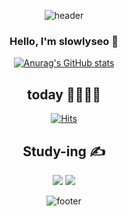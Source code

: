 <div align="center">

![header](https://capsule-render.vercel.app/api?type=slice&color=timeGradient&height=300&section=header&text=slowlyseo%20&fontSize=90)


### <center> Hello, I'm slowlyseo 👋 </center>


[![Anurag's GitHub stats](https://github-readme-stats.vercel.app/api?username=slowlyseo)](https://github.com/slowlyseo/github-readme-stats)


## today 🤸‍♀️🤸‍♂️
[![Hits](https://hits.seeyoufarm.com/api/count/incr/badge.svg?url=https%3A%2F%2Fgithub.com%2Fslowlyseo%2Fhit-counter&count_bg=%23000000&title_bg=%23000000&icon=github.svg&icon_color=%23E7E7E7&title=GitHub&edge_flat=true)](https://hits.seeyoufarm.com)

## Study-ing ✍
<img src="https://img.shields.io/badge/PHP-777BB4?style=flat-square&logo=PHP&logoColor=000000"/> <img src="https://img.shields.io/badge/JavaScript-F7DF1E?style=flat-square&logo=JavaScript&logoColor=000000"/>

![footer](https://capsule-render.vercel.app/api?type=slice&color=timeGradient&section=footer)

</div>

